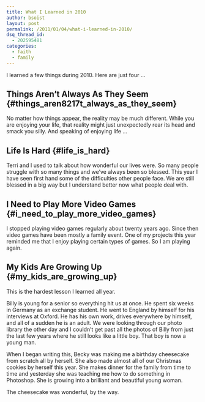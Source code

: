 ```yaml
---
title: What I Learned in 2010
author: bsoist
layout: post
permalink: /2011/01/04/what-i-learned-in-2010/
dsq_thread_id:
  - 202595481
categories:
  - faith
  - family
---
```

I learned a few things during 2010. Here are just four &#8230;

## Things Aren&#8217;t Always As They Seem {#things_aren8217t_always_as_they_seem}

No matter how things appear, the reality may be much different. While you are enjoying your life, that reality might just unexpectedly rear its head and smack you silly. And speaking of enjoying life &#8230;

## Life Is Hard {#life_is_hard}

Terri and I used to talk about how wonderful our lives were. So many people struggle with so many things and we&#8217;ve always been so blessed. This year I have seen first hand some of the difficulties other people face. We are still blessed in a big way but I understand better now what people deal with. 

## I Need to Play More Video Games {#i_need_to_play_more_video_games}

I stopped playing video games regularly about twenty years ago. Since then video games have been mostly a family event. One of my projects this year reminded me that I enjoy playing certain types of games. So I am playing again.

## My Kids Are Growing Up {#my_kids_are_growing_up}

This is the hardest lesson I learned all year. 

Billy is young for a senior so everything hit us at once. He spent six weeks in Germany as an exchange student. He went to England by himself for his interviews at Oxford. He has his own work, drives everywhere by himself, and all of a sudden he is an adult. We were looking through our photo library the other day and I couldn&#8217;t get past all the photos of Billy from just the last few years where he still looks like a little boy. That boy is now a young man. 

When I began writing this, Becky was making me a birthday cheesecake from scratch all by herself. She also made almost all of our Christmas cookies by herself this year. She makes dinner for the family from time to time and yesterday she was teaching me how to do something in Photoshop. She is growing into a brilliant and beautiful young woman. 

The cheesecake was wonderful, by the way.
